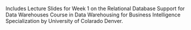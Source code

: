 Includes Lecture Slides for Week 1 on the Relational Database Support for Data Warehouses Course in Data Warehousing for Business Intelligence Specialization by University of Colarado Denver.